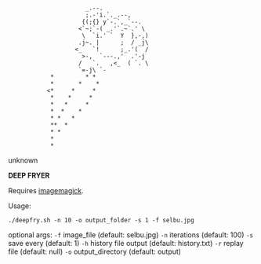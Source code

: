                           _.--.
                          ;.-'i.`._.--,
                         {(;{} y`-.`,_`--.
                        <`~;`-( _.'`.~`.' \
                         \  `i.' `  Y  },-,)
                        .j~. |      ;  / _j\
                       <_   `!      ;_.'(  /
                         >-,  `---.,'  .'-j
                        /   `.   ,<_  ( `. \
                        `=-j\ `-
                *         * *
                *       *    *
               <*     *     *
                *    *     *
                *   *     *
                *  *    *
                * *   *
                **  *
                * *
                *
                *
unknown

**DEEP FRYER**

Requires [imagemagick](https://imagemagick.org/script/download.php).

Usage:

    ./deepfry.sh -n 10 -o output_folder -s 1 -f selbu.jpg

optional args:
`-f` image_file (default: selbu.jpg)
`-n` iterations (default: 100)
`-s` save every (default: 1)
`-h` history file output (default: history.txt)
`-r` replay file (default: null)
`-o` output_directory (default: output)
